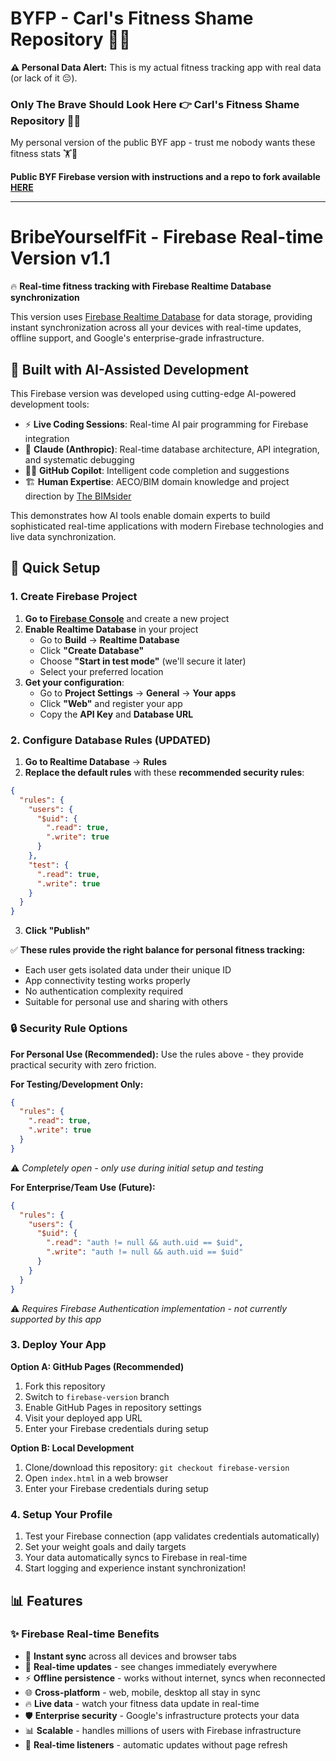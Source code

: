 # BYFP - Carl's Fitness Shame Repository 🤦‍♂️

**⚠️ Personal Data Alert:** This is my actual fitness tracking app with real data (or lack of it 😔).

### Only The Brave Should Look Here 👉 Carl's Fitness Shame Repository 🤦‍♂️   

My personal version of the public BYF app - trust me nobody wants these fitness stats 🏋️🤔

**Public BYF Firebase version with instructions and a repo to fork available [HERE](https://github.com/TheBIMsider/BYF/tree/firebase-version)**

---

# BribeYourselfFit - Firebase Real-time Version v1.1

🔥 **Real-time fitness tracking with Firebase Realtime Database synchronization**

This version uses [Firebase Realtime Database](https://firebase.google.com/products/realtime-database) for data storage, providing instant synchronization across all your devices with real-time updates, offline support, and Google's enterprise-grade infrastructure.

## 🤖 **Built with AI-Assisted Development**

This Firebase version was developed using cutting-edge AI-powered development tools:

- ⚡ **Live Coding Sessions**: Real-time AI pair programming for Firebase integration
- 🧠 **Claude (Anthropic)**: Real-time database architecture, API integration, and systematic debugging
- 👨‍💻 **GitHub Copilot**: Intelligent code completion and suggestions
- 🏗️ **Human Expertise**: AECO/BIM domain knowledge and project direction by [The BIMsider](https://bio.link/thebimsider)

This demonstrates how AI tools enable domain experts to build sophisticated real-time applications with modern Firebase technologies and live data synchronization.

## 🚀 Quick Setup

### 1. Create Firebase Project
1. **Go to [Firebase Console](https://console.firebase.google.com/)** and create a new project
2. **Enable Realtime Database** in your project
   - Go to **Build** → **Realtime Database**
   - Click **"Create Database"**
   - Choose **"Start in test mode"** (we'll secure it later)
   - Select your preferred location
3. **Get your configuration**:
   - Go to **Project Settings** → **General** → **Your apps**
   - Click **"Web"** and register your app
   - Copy the **API Key** and **Database URL**

### 2. Configure Database Rules (UPDATED)
1. **Go to Realtime Database** → **Rules**
2. **Replace the default rules** with these **recommended security rules**:
```json
{
  "rules": {
    "users": {
      "$uid": {
        ".read": true,
        ".write": true
      }
    },
    "test": {
      ".read": true,
      ".write": true
    }
  }
}
```
3. **Click "Publish"**

✅ **These rules provide the right balance for personal fitness tracking:**
- Each user gets isolated data under their unique ID
- App connectivity testing works properly
- No authentication complexity required
- Suitable for personal use and sharing with others

### 🔒 **Security Rule Options**

**For Personal Use (Recommended):**
Use the rules above - they provide practical security with zero friction.

**For Testing/Development Only:**
```json
{
  "rules": {
    ".read": true,
    ".write": true
  }
}
```
⚠️ *Completely open - only use during initial setup and testing*

**For Enterprise/Team Use (Future):**
```json
{
  "rules": {
    "users": {
      "$uid": {
        ".read": "auth != null && auth.uid == $uid",
        ".write": "auth != null && auth.uid == $uid"
      }
    }
  }
}
```
⚠️ *Requires Firebase Authentication implementation - not currently supported by this app*

### 3. Deploy Your App
**Option A: GitHub Pages (Recommended)**
1. Fork this repository
2. Switch to `firebase-version` branch
3. Enable GitHub Pages in repository settings
4. Visit your deployed app URL
5. Enter your Firebase credentials during setup

**Option B: Local Development**
1. Clone/download this repository: `git checkout firebase-version`
2. Open `index.html` in a web browser
3. Enter your Firebase credentials during setup

### 4. Setup Your Profile
1. Test your Firebase connection (app validates credentials automatically)
2. Set your weight goals and daily targets
3. Your data automatically syncs to Firebase in real-time
4. Start logging and experience instant synchronization!

## 📊 Features

### ✨ **Firebase Real-time Benefits**
- 🔄 **Instant sync** across all devices and browser tabs
- 📱 **Real-time updates** - see changes immediately everywhere
- ⚡ **Offline persistence** - works without internet, syncs when reconnected
- 🌐 **Cross-platform** - web, mobile, desktop all stay in sync
- 🔥 **Live data** - watch your fitness data update in real-time
- 🛡️ **Enterprise security** - Google's infrastructure protects your data
- 📊 **Scalable** - handles millions of users with Firebase infrastructure
- 🔧 **Real-time listeners** - automatic updates without page refresh
